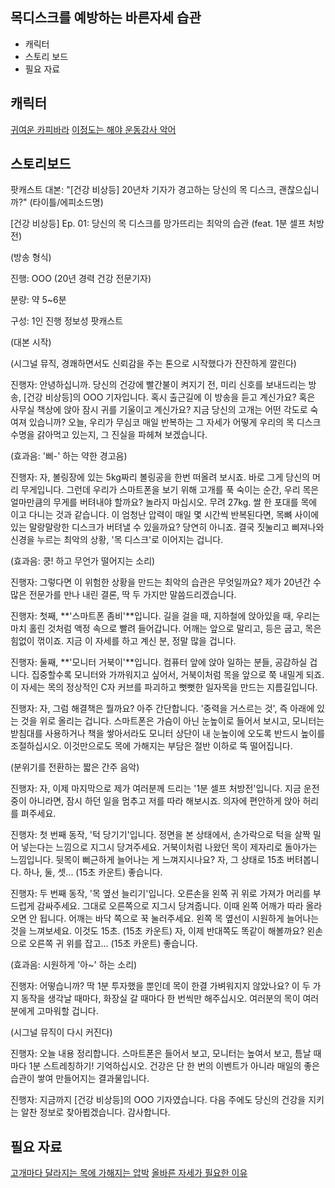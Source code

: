 ## 목디스크를 예방하는 바른자세 습관 
- 캐릭터
- 스토리 보드
- 필요 자료

## 캐릭터 
[귀여운 카피바라](https://labs.google/fx/ko/tools/whisk/share/5k2n3jg2o0000)
[이정도는 해야 운동강사 악어](https://labs.google/fx/ko/tools/whisk/share/4sgivqlbp0000)

## 스토리보드 

팟캐스트 대본: "[건강 비상등] 20년차 기자가 경고하는 당신의 목 디스크, 괜찮으십니까?"
(타이틀/에피소드명)

[건강 비상등] Ep. 01: 당신의 목 디스크를 망가뜨리는 최악의 습관 (feat. 1분 셀프 처방전)

(방송 형식)

진행: OOO (20년 경력 건강 전문기자)

분량: 약 5~6분

구성: 1인 진행 정보성 팟캐스트

(대본 시작)

(시그널 뮤직, 경쾌하면서도 신뢰감을 주는 톤으로 시작했다가 잔잔하게 깔린다)

진행자: 안녕하십니까. 당신의 건강에 빨간불이 켜지기 전, 미리 신호를 보내드리는 방송, [건강 비상등]의 OOO 기자입니다. 혹시 출근길에 이 방송을 듣고 계신가요? 혹은 사무실 책상에 앉아 잠시 귀를 기울이고 계신가요? 지금 당신의 고개는 어떤 각도로 숙여져 있습니까? 오늘, 우리가 무심코 매일 반복하는 그 자세가 어떻게 우리의 목 디스크 수명을 갉아먹고 있는지, 그 진실을 파헤쳐 보겠습니다.

(효과음: '삐-' 하는 약한 경고음)

진행자: 자, 볼링장에 있는 5kg짜리 볼링공을 한번 떠올려 보시죠. 바로 그게 당신의 머리 무게입니다. 그런데 우리가 스마트폰을 보기 위해 고개를 푹 숙이는 순간, 우리 목은 얼마만큼의 무게를 버텨내야 할까요? 놀라지 마십시오. 무려 27kg. 쌀 한 포대를 목에 이고 다니는 것과 같습니다. 이 엄청난 압력이 매일 몇 시간씩 반복된다면, 목뼈 사이에 있는 말랑말랑한 디스크가 버텨낼 수 있을까요? 당연히 아니죠. 결국 짓눌리고 삐져나와 신경을 누르는 최악의 상황, '목 디스크'로 이어지는 겁니다.

(효과음: 쿵! 하고 무언가 떨어지는 소리)

진행자: 그렇다면 이 위험한 상황을 만드는 최악의 습관은 무엇일까요? 제가 20년간 수많은 전문가를 만나 내린 결론, 딱 두 가지만 말씀드리겠습니다.

진행자: 첫째, **'스마트폰 좀비'**입니다. 길을 걸을 때, 지하철에 앉아있을 때, 우리는 마치 홀린 것처럼 액정 속으로 빨려 들어갑니다. 어깨는 앞으로 말리고, 등은 굽고, 목은 힘없이 꺾이죠. 지금 이 자세를 하고 계신 분, 정말 많을 겁니다.

진행자: 둘째, **'모니터 거북이'**입니다. 컴퓨터 앞에 앉아 일하는 분들, 공감하실 겁니다. 집중할수록 모니터와 가까워지고 싶어서, 거북이처럼 목을 앞으로 쭉 내밀게 되죠. 이 자세는 목의 정상적인 C자 커브를 파괴하고 뻣뻣한 일자목을 만드는 지름길입니다.

진행자: 자, 그럼 해결책은 뭘까요? 아주 간단합니다. '중력을 거스르는 것', 즉 아래에 있는 것을 위로 올리는 겁니다. 스마트폰은 가슴이 아닌 눈높이로 들어서 보시고, 모니터는 받침대를 사용하거나 책을 쌓아서라도 모니터 상단이 내 눈높이에 오도록 반드시 높이를 조절하십시오. 이것만으로도 목에 가해지는 부담은 절반 이하로 뚝 떨어집니다.

(분위기를 전환하는 짧은 간주 음악)

진행자: 자, 이제 마지막으로 제가 여러분께 드리는 '1분 셀프 처방전'입니다. 지금 운전 중이 아니라면, 잠시 하던 일을 멈추고 저를 따라 해보시죠. 의자에 편안하게 앉아 허리를 펴주세요.

진행자: 첫 번째 동작, '턱 당기기'입니다. 정면을 본 상태에서, 손가락으로 턱을 살짝 밀어 넣는다는 느낌으로 지그시 당겨주세요. 거북이처럼 나왔던 목이 제자리로 돌아가는 느낌입니다. 뒷목이 뻐근하게 늘어나는 게 느껴지시나요? 자, 그 상태로 15초 버텨봅니다. 하나, 둘, 셋... (15초 카운트) 좋습니다.

진행자: 두 번째 동작, '목 옆선 늘리기'입니다. 오른손을 왼쪽 귀 위로 가져가 머리를 부드럽게 감싸주세요. 그대로 오른쪽으로 지그시 당겨줍니다. 이때 왼쪽 어깨가 따라 올라오면 안 됩니다. 어깨는 바닥 쪽으로 꾹 눌러주세요. 왼쪽 목 옆선이 시원하게 늘어나는 것을 느껴보세요. 이것도 15초. (15초 카운트) 자, 이제 반대쪽도 똑같이 해볼까요? 왼손으로 오른쪽 귀 위를 잡고... (15초 카운트) 좋습니다.

(효과음: 시원하게 '아~' 하는 소리)

진행자: 어떻습니까? 딱 1분 투자했을 뿐인데 목이 한결 가벼워지지 않았나요? 이 두 가지 동작을 생각날 때마다, 화장실 갈 때마다 한 번씩만 해주십시오. 여러분의 목이 여러분에게 고마워할 겁니다.

(시그널 뮤직이 다시 커진다)

진행자: 오늘 내용 정리합니다. 스마트폰은 들어서 보고, 모니터는 높여서 보고, 틈날 때마다 1분 스트레칭하기! 기억하십시오. 건강은 단 한 번의 이벤트가 아니라 매일의 좋은 습관이 쌓여 만들어지는 결과물입니다.

진행자: 지금까지 [건강 비상등]의 OOO 기자였습니다. 다음 주에도 당신의 건강을 지키는 알찬 정보로 찾아뵙겠습니다. 감사합니다.

## 필요 자료
[고개마다 달라지는 목에 가해지는 압박](https://github.com/yoyoyy2025-byte/toylearn_AI_multimedias/blob/main/quests/%EB%AA%A9%20%EB%94%94%EC%8A%A4%ED%81%AC%EC%97%90%20%EA%B1%B8%EB%A6%AC%EB%8A%94%20%EC%95%95%EB%B0%95%20%EC%A0%95%EB%8F%84.jpg)
[올바른 자세가 필요한 이유](https://github.com/yoyoyy2025-byte/toylearn_AI_multimedias/blob/main/quests/%EB%B0%94%EB%A5%B8%EC%9E%90%EC%84%B8%EA%B0%80%20%ED%95%84%EC%9A%94%ED%95%9C%EC%9D%B4%EC%9C%A0.png)